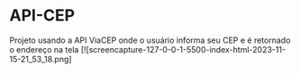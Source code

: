 # API-CEP
Projeto usando a API ViaCEP onde o usuário informa seu CEP e é retornado o endereço na tela
[![screencapture-127-0-0-1-5500-index-html-2023-11-15-21_53_18.png]
